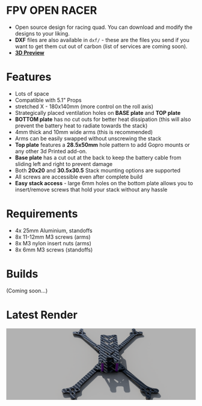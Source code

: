 # FPV OPEN RACER
- Open source design for racing quad. You can download and modify the designs to your liking.
- **DXF** files are also available in `dxf/` - these are the files you send if you want to get them cut out of carbon (list of services are coming soon).
- **[3D Preview](https://a360.co/2Fc0HBd)**

# Features
* Lots of space
* Compatible with 5.1" Props
* stretched X - 180x140mm (more control on the roll axis)
* Strategically placed ventilation holes on **BASE plate** and **TOP plate**
* **BOTTOM plate** has no cut outs for better heat dissipation (this will also prevent the battery heat to radiate towards the stack)
* 4mm thick and 10mm wide arms (this is recommended)
* Arms can be easily swapped without unscrewing the stack
* **Top plate** features a **28.5x50mm** hole pattern to add Gopro mounts or any other 3d Printed add-on.
* **Base plate** has a cut out at the back to keep the battery cable from sliding left and right to prevent damage
* Both **20x20** and **30.5x30.5** Stack mounting options are supported
* All screws are accessible even after complete build
* **Easy stack access** - large 6mm holes on the bottom plate allows you to insert/remove screws that hold your stack without any hassle

# Requirements
* 4x 25mm Aluminium, standoffs
* 8x 11-12mm M3 screws (arms)
* 8x M3 nylon insert nuts (arms)
* 8x 6mm M3 screws (standoffs)

# Builds
(Coming soon...)

# Latest Render
![Open Source - FPV racing frame](https://github.com/rgbskills/fpv_open_racer/blob/master/png/render.png)
